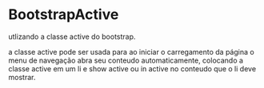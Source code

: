 # BootstrapActive
utlizando a classe active do bootstrap.
<p> a classe active pode ser usada para ao iniciar o carregamento da página o menu de navegação abra seu conteudo automaticamente, colocando a classe active em um li e  show active ou in active no conteudo que o li deve mostrar.</p>
